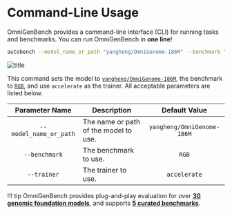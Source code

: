 # Command-Line Usage

OmniGenBench provides a command-line interface (CLI) for running tasks and benchmarks. You can run OmniGenBench in **one line**!

```bash
autobench --model_name_or_path "yangheng/OmniGenome-186M" --benchmark "RGB" --trainer accelerate
```

![title](../../assets/images/AutoBench.gif)

This command sets the model to [`yangheng/OmniGenome-186M`](https://huggingface.co/yangheng/OmniGenome-186M), the benchmark to [`RGB`](https://huggingface.co/spaces/yangheng/OmniGenomeLeaderboard), and use `accelerate` as the trainer. All acceptable parameters are listed below.

|    Parameter Name    | Description | Default Value |
|:--------------------:|-------------|:-------------:|
| `--model_name_or_path` | The name or path of the model to use. | `yangheng/OmniGenome-186M` |
| `--benchmark`          | The benchmark to use. | `RGB` |
| `--trainer`            | The trainer to use. | `accelerate` |

!!! tip
    OmniGenBench provides plug-and-play evaluation for over [**30 genomic foundation models**](supported-models.md), and supports [**5 curated benchmarks**](supported-benchmarks.md).